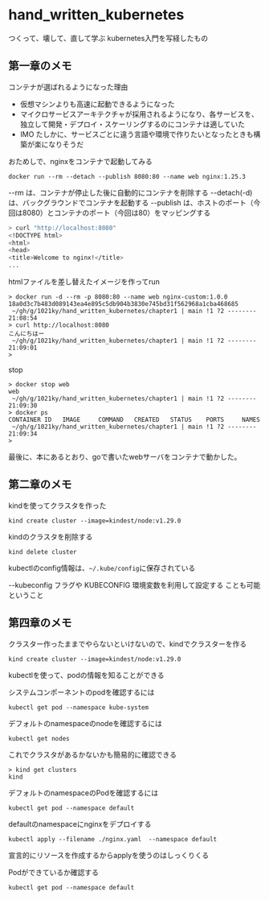 # hand_written_kubernetes
つくって、壊して、直して学ぶ kubernetes入門を写経したもの

## 第一章のメモ

コンテナが選ばれるようになった理由

* 仮想マシンよりも高速に起動できるようになった
* マイクロサービスアーキテクチャが採用されるようになり、各サービスを、独立して開発・デプロイ・スケーリングするのにコンテナは適していた
* IMO たしかに、サービスごとに違う言語や環境で作りたいとなったときも構築が楽になりそうだ

おためしで、nginxをコンテナで起動してみる

```
docker run --rm --detach --publish 8080:80 --name web nginx:1.25.3
```

--rm は、コンテナが停止した後に自動的にコンテナを削除する
--detach(-d) は、バックグラウンドでコンテナを起動する
--publish は、ホストのポート（今回は8080）とコンテナのポート（今回は80）をマッピングする

```zsh
> curl "http://localhost:8080"
<!DOCTYPE html>
<html>
<head>
<title>Welcome to nginx!</title>
...
```

htmlファイルを差し替えたイメージを作ってrun

```
> docker run -d --rm -p 8080:80 --name web nginx-custom:1.0.0
18a0d3c7b483d089143ea4e895c5db904b3830e745bd31f562968a1cba468685
 ~/gh/g/1021ky/hand_written_kubernetes/chapter1 | main !1 ?2 -------- 21:08:54
> curl http://localhost:8080
こんにちはー
 ~/gh/g/1021ky/hand_written_kubernetes/chapter1 | main !1 ?2 -------- 21:09:01
>
```

stop

```
> docker stop web
web
 ~/gh/g/1021ky/hand_written_kubernetes/chapter1 | main !1 ?2 -------- 21:09:30
> docker ps
CONTAINER ID   IMAGE     COMMAND   CREATED   STATUS    PORTS     NAMES
 ~/gh/g/1021ky/hand_written_kubernetes/chapter1 | main !1 ?2 -------- 21:09:34
>
```

最後に、本にあるとおり、goで書いたwebサーバをコンテナで動かした。

## 第二章のメモ

kindを使ってクラスタを作った

```
kind create cluster --image=kindest/node:v1.29.0
```

kindのクラスタを削除する

```
kind delete cluster
```


kubectlのconfig情報は、`~/.kube/config`に保存されている

--kubeconfig フラグや KUBECONFIG 環境変数を利用して設定する ことも可能ということ

## 第四章のメモ

クラスター作ったままでやらないといけないので、kindでクラスターを作る
```
kind create cluster --image=kindest/node:v1.29.0
```

kubectlを使って、podの情報を知ることができる

システムコンポーネントのpodを確認するには

```
kubectl get pod --namespace kube-system
```

デフォルトのnamespaceのnodeを確認するには

```
kubectl get nodes
```

これでクラスタがあるかないかも簡易的に確認できる

```
> kind get clusters
kind
```

デフォルトのnamespaceのPodを確認するには

```
kubectl get pod --namespace default
```

defaultのnamespaceにnginxをデプロイする

```
kubectl apply --filename ./nginx.yaml  --namespace default
```

宣言的にリソースを作成するからapplyを使うのはしっくりくる

Podができているか確認する

```
kubectl get pod --namespace default
```



